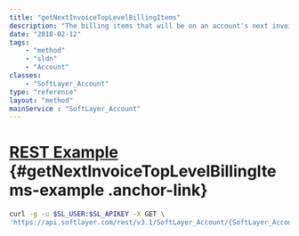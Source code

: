 ```yaml
---
title: "getNextInvoiceTopLevelBillingItems"
description: "The billing items that will be on an account's next invoice."
date: "2018-02-12"
tags:
    - "method"
    - "sldn"
    - "Account"
classes:
    - "SoftLayer_Account"
type: "reference"
layout: "method"
mainService : "SoftLayer_Account"
---
```


# [REST Example](#getNextInvoiceTopLevelBillingItems-example) <a href="/article/rest/"><i class="fas fa-question"></i></a> {#getNextInvoiceTopLevelBillingItems-example .anchor-link} 
```bash
curl -g -u $SL_USER:$SL_APIKEY -X GET \
'https://api.softlayer.com/rest/v3.1/SoftLayer_Account/{SoftLayer_AccountID}/getNextInvoiceTopLevelBillingItems'
```
